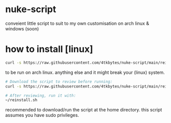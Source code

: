 # nuke-script
conveient little script to suit to my own customisation on arch linux &amp; windows (soon)

# how to install [linux]
```bash
curl -s https://raw.githubusercontent.com/4tkbytes/nuke-script/main/reinstall.sh | bash
```
to be run on arch linux. anything else and it might break your (linux) system. 
```bash
# Download the script to review before running:
curl -s https://raw.githubusercontent.com/4tkbytes/nuke-script/main/reinstall.sh -o ~/reinstall.sh && chmod +x ~/reinstall.sh

# After reviewing, run it with:
~/reinstall.sh
```
recommended to download/run the script at the home directory. 
this script assumes you have sudo privileges. 
